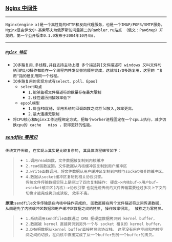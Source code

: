 ### <a href="#top" id="top"> Nginx 中间件</a>
----
`Nginx(engine x)是一个高性能的HTTP和反向代理服务，也是一个IMAP/POP3/SMTP服务。Nginx是由伊戈尔·赛索耶夫为俄罗斯访问量第二的Rambler.ru站点
（俄文：Рамблер）开发的，第一个公开版本0.1.0发布于2004年10月4日。`

---
##### [`Nginx 特征`](#top)
* `IO多路复用,多线程,并且支持主动上报 多个描述符[文件描述符 windows 又叫文件句柄]的I/O操作都能在⼀个线程内并发交替地顺序完成，这就叫I/O多路复⽤，这⾥的 "复
⽤"指的是复⽤同⼀个线程。`
* `IO多路复⽤的实现⽅式有select、poll、Epool`
  * `select缺点`
    * `1.能够监视⽂件描述符的数量存在最⼤限制`
    * `2.线性遍历扫描效率低下`
  * `epool模型`
    * `1.每当FD就绪，采⽤系统的回调函数之间将fd放⼊,效率更⾼。`
    * `2.最⼤连接⽆限制`
* `将CPU核⼼和Nginx⼯作进程绑定⽅式，把每个worker进程固定在⼀个cpu上执⾏，减少切换cpu的 cache	miss ，获得更好的性能。`
##### [sendfile 零拷贝](#)
`传统⽂件传输, 在实现上其实是⽐较复杂的, 其具体流程细节如下：`
> * `1.调⽤read函数，⽂件数据被复制到内核缓冲`
> * `2.read函数返回，⽂件数据从内核缓冲区复制到⽤户缓冲区`
> * `3.write函数调⽤，将⽂件数据从⽤户缓冲区复制到内核与socket相关的缓冲区。`
> * `4.数据从socket缓冲区复制到相关协议引擎。`<br/>
> `传统⽂件传输数据实际上是经过了四次复制操作: 硬盘—>内核buf—>⽤户buf—>socket缓冲区(内核)—>协议引擎`
> `也就是说传统的⽂件传输需要经过多次上下⽂的切换才能完成拷⻉或读取, 效率不⾼。` <br/>

**`原理`**:`sendfile⽂件传输是在内核中操作完成的, 函数直接在两个⽂件描述符之间传递数据, 从⽽避免了内核缓冲区数据和⽤户缓冲区数据之间的拷⻉, 操作效率很⾼, 
被称之为零拷⻉。`
> * `1.系统调⽤sendfile函数通过 DMA 把硬盘数据拷⻉到 kernel buffer，`
> * `2.数据被 kernel 直接拷⻉到另外⼀个与 socket 相关的 kernel buffer。`
> * `3.DMA把数据从kernel buffer直接拷⻉给协议栈。`
> `这⾥没有⽤户空间和内核空间之间的切换，在内核中直接完成了从⼀个buffer到另⼀个buffer的拷⻉。`
